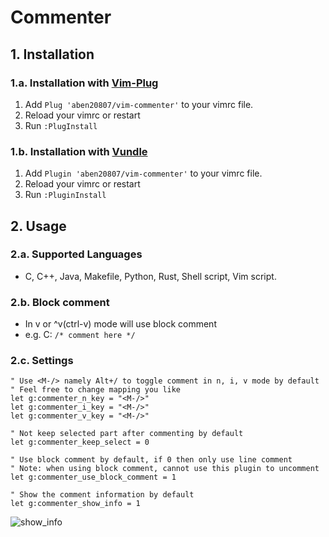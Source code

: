 # Commenter

## 1. Installation
### 1.a. Installation with [Vim-Plug](https://github.com/junegunn/vim-plug)
1. Add `Plug 'aben20807/vim-commenter'` to your vimrc file.
2. Reload your vimrc or restart
3. Run `:PlugInstall`

### 1.b. Installation with [Vundle](https://github.com/VundleVim/Vundle.vim)
1. Add `Plugin 'aben20807/vim-commenter'` to your vimrc file.
2. Reload your vimrc or restart
3. Run `:PluginInstall`

## 2. Usage
### 2.a. Supported Languages
+ C, C++, Java, Makefile, Python, Rust, Shell script, Vim script.

### 2.b. Block comment
+ In v or ^v(ctrl-v) mode will use block comment
+ e.g. C: `/* comment here */`

### 2.c. Settings
```vim
" Use <M-/> namely Alt+/ to toggle comment in n, i, v mode by default
" Feel free to change mapping you like
let g:commenter_n_key = "<M-/>"
let g:commenter_i_key = "<M-/>"
let g:commenter_v_key = "<M-/>"

" Not keep selected part after commenting by default
let g:commenter_keep_select = 0

" Use block comment by default, if 0 then only use line comment
" Note: when using block comment, cannot use this plugin to uncomment
let g:commenter_use_block_comment = 1

" Show the comment information by default
let g:commenter_show_info = 1
```
![show\_info](https://imgur.com/x0GGgGd.png)
